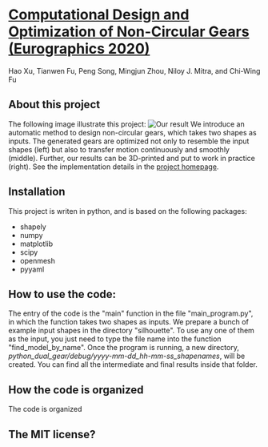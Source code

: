 # [Computational Design and Optimization of Non-Circular Gears (Eurographics 2020)](https://appsrv.cse.cuhk.edu.hk/~haoxu/projects/compute_gear/)
Hao Xu, Tianwen Fu, Peng Song, Mingjun Zhou, Niloy J. Mitra, and Chi-Wing Fu

## About this project
The following image illustrate this project:
![Our result](https://appsrv.cse.cuhk.edu.hk/~haoxu/projects/compute_gear/figures/teaser.png)
We introduce an automatic method to design non-circular gears, which takes two shapes as inputs.
The generated gears are optimized not only to resemble the input shapes (left) but also to transfer motion continuously and smoothly (middle). Further, our results can be 3D-printed and put to work in practice (right). 
See the implementation details in the [project homepage](https://appsrv.cse.cuhk.edu.hk/~haoxu/projects/compute_gear/).

## Installation
This project is writen in python, and is based on the following packages:
- shapely
- numpy
- matplotlib
- scipy
- openmesh
- pyyaml

## How to use the code:
The entry of the code is the "main" function in the file "main_program.py", in which the function takes two shapes as inputs. 
We prepare a bunch of example input shapes in the directory "silhouette". To use any one of them as the input, you just need to type the file name into the function "find_model_by_name".
Once the program is running, a new directory,  *python_dual_gear/debug/yyyy-mm-dd_hh-mm-ss_shapenames*, will be created.
You can find all the intermediate and final results inside that folder.

## How the code is organized
The code is organized 

## The MIT license?

